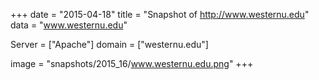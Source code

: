 
+++
date = "2015-04-18"
title = "Snapshot of http://www.westernu.edu"
data = "www.westernu.edu"

Server = ["Apache"]
domain = ["westernu.edu"]

  image = "snapshots/2015_16/www.westernu.edu.png"
+++
#
